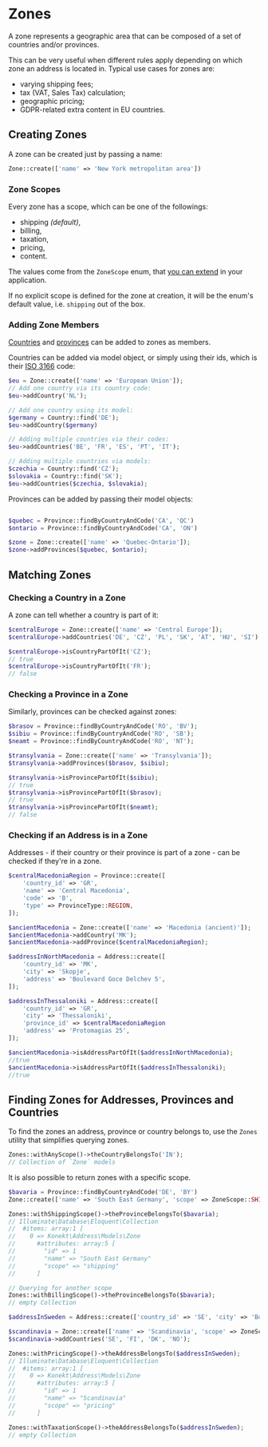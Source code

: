 # Zones

A zone represents a geographic area that can be composed of a set of countries and/or provinces.

This can be very useful when different rules apply depending on which zone an address is located in.
Typical use cases for zones are:

- varying shipping fees;
- tax (VAT, Sales Tax) calculation;
- geographic pricing;
- GDPR-related extra content in EU countries.

## Creating Zones

A zone can be created just by passing a name:

```php
Zone::create(['name' => 'New York metropolitan area'])
```

### Zone Scopes

Every zone has a scope, which can be one of the followings:

- shipping _(default)_,
- billing,
- taxation,
- pricing,
- content.

The values come from the `ZoneScope` enum,
that [you can extend](https://konekt.dev/concord/1.x/enums#extending-enums)
in your application.

If no explicit scope is defined for the zone at creation, it will be the enum's
default value, i.e. `shipping` out of the box.

### Adding Zone Members

[Countries](country.md) and [provinces](province.md) can be added to zones as members.

Countries can be added via model object, or simply using their ids,
which is their [ISO 3166](https://en.wikipedia.org/wiki/ISO_3166-1_alpha-2) code:

```php
$eu = Zone::create(['name' => 'European Union']);
// Add one country via its country code:
$eu->addCountry('NL');

// Add one country using its model:
$germany = Country::find('DE');
$eu->addCountry($germany)

// Adding multiple countries via their codes:
$eu->addCountries('BE', 'FR', 'ES', 'PT', 'IT');

// Adding multiple countries via models:
$czechia = Country::find('CZ');
$slovakia = Country::find('SK');
$eu->addCountries($czechia, $slovakia);
```

Provinces can be added by passing their model objects:

```php

$quebec = Province::findByCountryAndCode('CA', 'QC')
$ontario = Province::findByCountryAndCode('CA', 'ON')

$zone = Zone::create(['name' => 'Quebec-Ontario']);
$zone->addProvinces($quebec, $ontario);
```

## Matching Zones

### Checking a Country in a Zone

A zone can tell whether a country is part of it:

```php
$centralEurope = Zone::create(['name' => 'Central Europe']);
$centralEurope->addCountries('DE', 'CZ', 'PL', 'SK', 'AT', 'HU', 'SI')

$centralEurope->isCountryPartOfIt('CZ');
// true
$centralEurope->isCountryPartOfIt('FR');
// false
```

### Checking a Province in a Zone

Similarly, provinces can be checked against zones:

```php
$brasov = Province::findByCountryAndCode('RO', 'BV');
$sibiu = Province::findByCountryAndCode('RO', 'SB');
$neamt = Province::findByCountryAndCode('RO', 'NT');

$transylvania = Zone::create(['name' => 'Transylvania']);
$transylvania->addProvinces($brasov, $sibiu);

$transylvania->isProvincePartOfIt($sibiu);
// true
$transylvania->isProvincePartOfIt($brasov);
// true
$transylvania->isProvincePartOfIt($neamt);
// false
```

### Checking if an Address is in a Zone

Addresses - if their country or their province is part of a zone - can be checked if they're in a zone.

```php
$centralMacedoniaRegion = Province::create([
    'country_id' => 'GR',
    'name' => 'Central Macedonia',
    'code' => 'B',
    'type' => ProvinceType::REGION,
]);

$ancientMacedonia = Zone::create(['name' => 'Macedonia (ancient)']);
$ancientMacedonia->addCountry('MK');
$ancientMacedonia->addProvince($centralMacedoniaRegion);

$addressInNorthMacedonia = Address::create([
    'country_id' => 'MK',
    'city' => 'Skopje',
    'address' => 'Boulevard Goce Delchev 5',
]);

$addressInThessaloniki = Address::create([
    'country_id' => 'GR',
    'city' => 'Thessaloniki',
    'province_id' => $centralMacedoniaRegion
    'address' => 'Protomagias 25',
]);

$ancientMacedonia->isAddressPartOfIt($addressInNorthMacedonia);
//true
$ancientMacedonia->isAddressPartOfIt($addressInThessaloniki);
//true
```

## Finding Zones for Addresses, Provinces and Countries

To find the zones an address, province or country belongs to, use the `Zones`
utility that simplifies querying zones.

```php
Zones::withAnyScope()->theCountryBelongsTo('IN');
// Collection of `Zone` models
```

It is also possible to return zones with a specific scope.

```php
$bavaria = Province::findByCountryAndCode('DE', 'BY')
Zone::create(['name' => 'South East Germany', 'scope' => ZoneScope::SHIPPING])->addProvince($bavaria);

Zones::withShippingScope()->theProvinceBelongsTo($bavaria);
// Illuminate\Database\Eloquent\Collection
//  #items: array:1 [
//    0 => Konekt\Address\Models\Zone
//      #attributes: array:5 [
//        "id" => 1
//        "name" => "South East Germany"
//        "scope" => "shipping"
//      ]

// Querying for another scope
Zones::withBillingScope()->theProvinceBelongsTo($bavaria);
// empty Collection
```



```php
$addressInSweden = Address::create(['country_id' => 'SE', 'city' => 'Borås', 'name' => 'Antoinette Suromy', 'address' => 'Gustav Adolfsgatan 500', 'postalcode' => '500 00']);

$scandinavia = Zone::create(['name' => 'Scandinavia', 'scope' => ZoneScope::PRICING]);
$scandinavia->addCountries('SE', 'FI', 'DK', 'NO');

Zones::withPricingScope()->theAddressBelongsTo($addressInSweden);
// Illuminate\Database\Eloquent\Collection
//  #items: array:1 [
//    0 => Konekt\Address\Models\Zone
//      #attributes: array:5 [
//        "id" => 1
//        "name" => "Scandinavia"
//        "scope" => "pricing"
//      ]

Zones::withTaxationScope()->theAddressBelongsTo($addressInSweden);
// empty Collection
```

